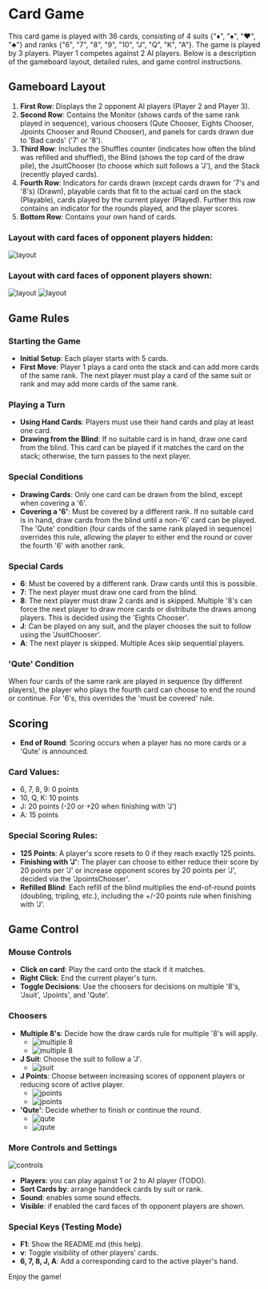 # Card Game

This card game is played with 36 cards, consisting of 4 suits {"♦", "♠", "♥", "♣"} and ranks {"6", "7", "8", "9", "10", "J", "Q", "K", "A"}. The game is played by 3 players. Player 1 competes against 2 AI players. Below is a description of the gameboard layout, detailed rules, and game control instructions.

## Gameboard Layout

1. **First Row**: Displays the 2 opponent AI players (Player 2 and Player 3).
2. **Second Row**: Contains the Monitor (shows cards of the same rank played in sequence), various choosers (Qute Chooser, Eights Chooser, Jpoints Chooser and Round Chooser), and panels for cards drawn due to 'Bad cards' ('7' or '8').
3. **Third Row**: Includes the Shuffles counter (indicates how often the blind was refilled and shuffled), the Blind (shows the top card of the draw pile), the JsuitChooser (to choose which suit follows a 'J'), and the Stack (recently played cards).
4. **Fourth Row**: Indicators for cards drawn (except cards drawn for '7's and '8's) (Drawn), playable cards that fit to the actual card on the stack (Playable), cards played by the current player (Played). Further this row contains an indicator for the rounds played, and the player scores.
5. **Bottom Row**: Contains your own hand of cards.

### Layout with card faces of opponent players hidden:
![layout](images/table_layout.png)

### Layout with card faces of opponent players shown:
![layout](images/table_layout_1.png)
![layout](images/table_layout_2.png)

## Game Rules

### Starting the Game
- **Initial Setup**: Each player starts with 5 cards.
- **First Move**: Player 1 plays a card onto the stack and can add more cards of the same rank. The next player must play a card of the same suit or rank and may add more cards of the same rank.

### Playing a Turn
- **Using Hand Cards**: Players must use their hand cards and play at least one card.
- **Drawing from the Blind**: If no suitable card is in hand, draw one card from the blind. This card can be played if it matches the card on the stack; otherwise, the turn passes to the next player.

### Special Conditions
- **Drawing Cards**: Only one card can be drawn from the blind, except when covering a '6'.
- **Covering a '6'**: Must be covered by a different rank. If no suitable card is in hand, draw cards from the blind until a non-'6' card can be played. The 'Qute' condition (four cards of the same rank played in sequence) overrides this rule, allowing the player to either end the round or cover the fourth '6' with another rank.

### Special Cards
- **6**: Must be covered by a different rank. Draw cards until this is possible.
- **7**: The next player must draw one card from the blind.
- **8**: The next player must draw 2 cards and is skipped. Multiple '8's can force the next player to draw more cards or distribute the draws among players. This is decided using the 'Eights Chooser'.
- **J**: Can be played on any suit, and the player chooses the suit to follow using the 'JsuitChooser'.
- **A**: The next player is skipped. Multiple Aces skip sequential players.

### 'Qute' Condition
When four cards of the same rank are played in sequence (by different players), the player who plays the fourth card can choose to end the round or continue. For '6's, this overrides the 'must be covered' rule.

## Scoring
- **End of Round**: Scoring occurs when a player has no more cards or a 'Qute' is announced.

### Card Values:
- 6, 7, 8, 9: 0 points
- 10, Q, K: 10 points
- J: 20 points (-20 or +20 when finishing with 'J')
- A: 15 points

### Special Scoring Rules:
- **125 Points**: A player's score resets to 0 if they reach exactly 125 points.
- **Finishing with 'J'**: The player can choose to either reduce their score by 20 points per 'J' or increase opponent scores by 20 points per 'J', decided via the 'JpointsChooser'.
- **Refilled Blind**: Each refill of the blind multiplies the end-of-round points (doubling, tripling, etc.), including the +/-20 points rule when finishing with 'J'.

## Game Control

### Mouse Controls
- **Click on card**: Play the card onto the stack if it matches.
- **Right Click**: End the current player's turn.
- **Toggle Decisions**: Use the choosers for decisions on multiple '8's, 'Jsuit', 'Jpoints', and 'Qute'.

### Choosers
- **Multiple 8's**: Decide how the draw cards rule for multiple '8's will apply.
  - ![multiple 8](images/chooser_eights_n.png)
  - ![multiple 8](images/chooser_eights_a.png)
- **J Suit**: Choose the suit to follow a 'J'.
  - ![jsuit](images/chooser_jsuit_of_hearts.png)
- **J Points**: Choose between increasing scores of opponent players or reducing score of active player.
  - ![jpoints](images/chooser_jpoints_p.png)
  - ![jpoints](images/chooser_jpoints_m.png)
- **'Qute'**: Decide whether to finish or continue the round.
  - ![qute](images/chooser_qute_y.png)
  - ![qute](images/chooser_qute_n.png)

### More Controls and Settings
   ![controls](images/indicator_and_control_switches.png)

- **Players**: you can play against 1 or 2 to AI player (TODO).
- **Sort Cards by**: arrange handdeck cards by suit or rank.
- **Sound**: enables some sound effects.
- **Visible**: if enabled the card faces of th opponent players are shown.

### Special Keys (Testing Mode)
- **F1**: Show the README.md (this help).
- **v**: Toggle visibility of other players' cards.
- **6, 7, 8, J, A**: Add a corresponding card to the active player's hand.

Enjoy the game!
